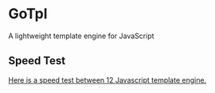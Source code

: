 GoTpl
=======

A lightweight template engine for JavaScript

Speed Test
----------

[Here is a speed test between 12 Javascript template engine.](http://lanfei.github.io/GoTpl)
